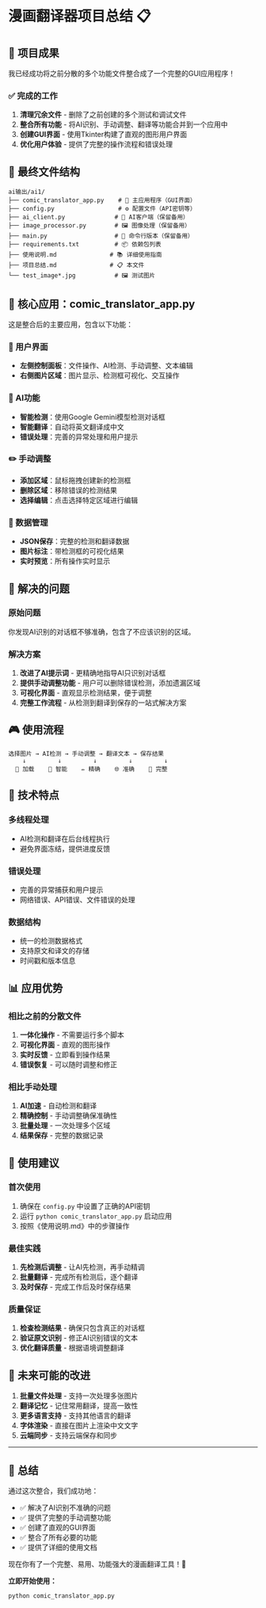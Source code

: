 # 漫画翻译器项目总结 📋

## 🎯 项目成果

我已经成功将之前分散的多个功能文件整合成了一个完整的GUI应用程序！

### ✅ 完成的工作

1. **清理冗余文件** - 删除了之前创建的多个测试和调试文件
2. **整合所有功能** - 将AI识别、手动调整、翻译等功能合并到一个应用中
3. **创建GUI界面** - 使用Tkinter构建了直观的图形用户界面
4. **优化用户体验** - 提供了完整的操作流程和错误处理

## 📁 最终文件结构

```
ai输出/ai1/
├── comic_translator_app.py    # 🎯 主应用程序（GUI界面）
├── config.py                  # ⚙️ 配置文件（API密钥等）
├── ai_client.py              # 🤖 AI客户端（保留备用）
├── image_processor.py        # 🖼️ 图像处理（保留备用）
├── main.py                   # 📝 命令行版本（保留备用）
├── requirements.txt          # 📦 依赖包列表
├── 使用说明.md               # 📚 详细使用指南
├── 项目总结.md               # 📋 本文件
└── test_image*.jpg           # 🖼️ 测试图片
```

## 🚀 核心应用：comic_translator_app.py

这是整合后的主要应用，包含以下功能：

### 🎨 用户界面
- **左侧控制面板**：文件操作、AI检测、手动调整、文本编辑
- **右侧图片区域**：图片显示、检测框可视化、交互操作

### 🤖 AI功能
- **智能检测**：使用Google Gemini模型检测对话框
- **智能翻译**：自动将英文翻译成中文
- **错误处理**：完善的异常处理和用户提示

### ✏️ 手动调整
- **添加区域**：鼠标拖拽创建新的检测框
- **删除区域**：移除错误的检测结果
- **选择编辑**：点击选择特定区域进行编辑

### 💾 数据管理
- **JSON保存**：完整的检测和翻译数据
- **图片标注**：带检测框的可视化结果
- **实时预览**：所有操作实时显示

## 🎯 解决的问题

### 原始问题
你发现AI识别的对话框不够准确，包含了不应该识别的区域。

### 解决方案
1. **改进了AI提示词** - 更精确地指导AI只识别对话框
2. **提供手动调整功能** - 用户可以删除错误检测，添加遗漏区域
3. **可视化界面** - 直观显示检测结果，便于调整
4. **完整工作流程** - 从检测到翻译到保存的一站式解决方案

## 🎮 使用流程

```
选择图片 → AI检测 → 手动调整 → 翻译文本 → 保存结果
    ↓         ↓         ↓         ↓         ↓
  📸 加载    🤖 智能    ✏️ 精确    🌐 准确    💾 完整
```

## 🔧 技术特点

### 多线程处理
- AI检测和翻译在后台线程执行
- 避免界面冻结，提供进度反馈

### 错误处理
- 完善的异常捕获和用户提示
- 网络错误、API错误、文件错误的处理

### 数据结构
- 统一的检测数据格式
- 支持原文和译文的存储
- 时间戳和版本信息

## 📊 应用优势

### 相比之前的分散文件
1. **一体化操作** - 不需要运行多个脚本
2. **可视化界面** - 直观的图形操作
3. **实时反馈** - 立即看到操作结果
4. **错误恢复** - 可以随时调整和修正

### 相比手动处理
1. **AI加速** - 自动检测和翻译
2. **精确控制** - 手动调整确保准确性
3. **批量处理** - 一次处理多个区域
4. **结果保存** - 完整的数据记录

## 🎉 使用建议

### 首次使用
1. 确保在 `config.py` 中设置了正确的API密钥
2. 运行 `python comic_translator_app.py` 启动应用
3. 按照《使用说明.md》中的步骤操作

### 最佳实践
1. **先检测后调整** - 让AI先检测，再手动精调
2. **批量翻译** - 完成所有检测后，逐个翻译
3. **及时保存** - 完成工作后及时保存结果

### 质量保证
1. **检查检测结果** - 确保只包含真正的对话框
2. **验证原文识别** - 修正AI识别错误的文本
3. **优化翻译质量** - 根据语境调整翻译

## 🔮 未来可能的改进

1. **批量文件处理** - 支持一次处理多张图片
2. **翻译记忆** - 记住常用翻译，提高一致性
3. **更多语言支持** - 支持其他语言的翻译
4. **字体渲染** - 直接在图片上渲染中文文字
5. **云端同步** - 支持云端保存和同步

---

## 🎊 总结

通过这次整合，我们成功地：
- ✅ 解决了AI识别不准确的问题
- ✅ 提供了完整的手动调整功能
- ✅ 创建了直观的GUI界面
- ✅ 整合了所有必要的功能
- ✅ 提供了详细的使用文档

现在你有了一个完整、易用、功能强大的漫画翻译工具！🎉

**立即开始使用：**
```bash
python comic_translator_app.py
```
